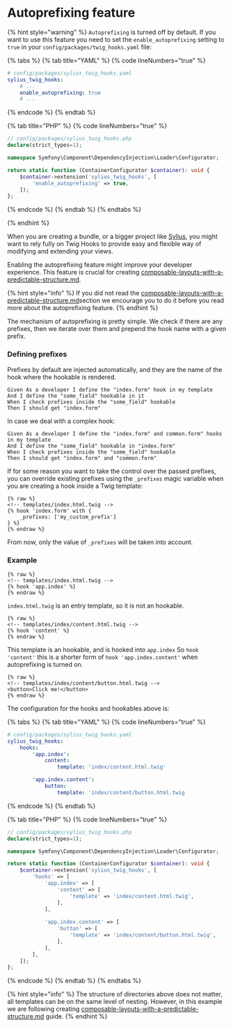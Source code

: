 # Autoprefixing feature

{% hint style="warning" %}
`Autoprefixing` is turned off by default. If you want to use this feature you need to set the `enable_autoprefixing` setting to `true` in your `config/packages/twig_hooks.yaml` file:

{% tabs %}
{% tab title="YAML" %}
{% code lineNumbers="true" %}
```yaml
# config/packages/sylius_twig_hooks.yaml
sylius_twig_hooks:
    # ...
    enable_autoprefixing: true
    # ...
```
{% endcode %}
{% endtab %}

{% tab title="PHP" %}
{% code lineNumbers="true" %}
```php
// config/packages/sylius_twig_hooks.php
declare(strict_types=1);

namespace Symfony\Component\DependencyInjection\Loader\Configurator;

return static function (ContainerConfigurator $container): void {
    $container->extension('sylius_twig_hooks', [
        'enable_autoprefixing' => true,
    ]);
};
```
{% endcode %}
{% endtab %}
{% endtabs %}

{% endhint %}

When you are creating a bundle, or a bigger project like [Sylius](https://sylius.com), you might want to rely fully on Twig Hooks to provide easy and flexible way of modifying and extending your views.

Enabling the autoprefixing feature might improve your developer experience. This feature is crucial for creating [composable-layouts-with-a-predictable-structure.md](composable-layouts-with-a-predictable-structure.md "mention").

{% hint style="info" %}
If you did not read the [composable-layouts-with-a-predictable-structure.md](composable-layouts-with-a-predictable-structure.md "mention")section we encourage you to do it before you read more about the autoprefixing feature.&#x20;
{% endhint %}

The mechanism of autoprefixing is pretty simple. We check if there are any prefixes, then we iterate over them and prepend the hook name with a given prefix.

### Defining prefixes

Prefixes by default are injected automatically, and they are the name of the hook where the hookable is rendered.

```gherkin
Given As a developer I define the "index.form" hook in my template
And I define the "some_field" hookable in it
When I check prefixes inside the "some_field" hookable 
Then I should get "index.form"
```

In case we deal with a complex hook:

```gherkin
Given As a developer I define the "index.form" and common.form" hooks in my template
And I define the "some_field" hookable in "index.form"
When I check prefixes inside the "some_field" hookable 
Then I should get "index.form" and "common.form"
```

If for some reason you want to take the control over the passed prefixes, you can override existing prefixes using the `_prefixes` magic variable when you are creating a hook inside a Twig template:

```twig
{% raw %}
<!-- templates/index.html.twig -->
{% hook 'index.form' with {
    _prefixes: ['my_custom_prefix']
} %}
{% endraw %}
```

From now, only the value of `_prefixes` will be taken into account.

### Example

```twig
{% raw %}
<!-- templates/index.html.twig -->
{% hook 'app.index' %}
{% endraw %}
```

`index.html.twig` is an entry template, so it is not an hookable.

```twig
{% raw %}
<!-- templates/index/content.html.twig -->
{% hook 'content' %}
{% endraw %}
```

This template is an hookable, and is hooked into `app.index`
So `hook 'content'` this is a shorter form of `hook 'app.index.content'` when autoprefixing is turned on.

```twig
{% raw %}
<!-- templates/index/content/button.html.twig -->
<button>Click me!</button>
{% endraw %}
```

The configuration for the hooks and hookables above is:

{% tabs %}
{% tab title="YAML" %}
{% code lineNumbers="true" %}
```yaml
# config/packages/sylius_twig_hooks.yaml
sylius_twig_hooks:
    hooks:
        'app.index':
            content:
                template: 'index/content.html.twig'

        'app.index.content':
            button:
                template: 'index/content/button.html.twig
```
{% endcode %}
{% endtab %}

{% tab title="PHP" %}
{% code lineNumbers="true" %}
```php
// config/packages/sylius_twig_hooks.php
declare(strict_types=1);

namespace Symfony\Component\DependencyInjection\Loader\Configurator;

return static function (ContainerConfigurator $container): void {
    $container->extension('sylius_twig_hooks', [
        'hooks' => [
            'app.index' => [
                'content' => [
                    'template' => 'index/content.html.twig',
                ],
            ],
            
            'app.index.content' => [
                'button' => [
                    'template' => 'index/content/button.html.twig',
                ],
            ],
        ],
    ]);
};
```
{% endcode %}
{% endtab %}
{% endtabs %}

{% hint style="info" %}
The structure of directories above does not matter, all templates can be on the same level of nesting. However, in this example we are following creating [composable-layouts-with-a-predictable-structure.md](composable-layouts-with-a-predictable-structure.md "mention") guide.
{% endhint %}
